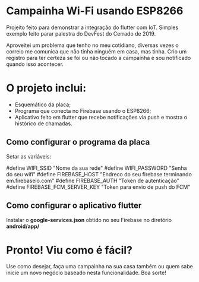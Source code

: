 # Campainha Wi-Fi usando ESP8266

Projeito feito para demonstrar a integração do flutter com IoT. Simples exemplo feito parar palestra do DevFest do Cerrado de 2019.

Aproveitei um problema que tenho no meu cotidiano, diversas vezes o correio me comunica que não tinha ninguém em casa, mas tinha. Crio um registro para ter certeza se foi ou não tocado a campainha e sou notificado quando isso acontecer. 


# O projeto inclui:

- Esquemático da placa;
- Programa que conecta no Firebase usando o ESP8266;
- Aplicativo feito em flutter que recebe notificações via push e mostra o histórico de chamadas.


## Como configurar o programa da placa

Setar as variáveis:

#define  WIFI_SSID  "Nome da sua rede"
#define  WIFI_PASSWORD  "Senha do seu wifi"
#define  FIREBASE_HOST  "Endreco do seu firebase terminando em.firebaseio.com"
#define  FIREBASE_AUTH  "Token de autenticação"
#define  FIREBASE_FCM_SERVER_KEY  "Token para envio de push do FCM"

## Como configurar o aplicativo flutter

Instalar o **google-services.json** obtido no seu Firebase no diretório **android/app/**

# Pronto! Viu como é fácil? 

Use como desejar, faça uma campainha na sua casa também ou quem sabe inicie um novo negócio baseado nesta funcionalidade. Boa sorte!
